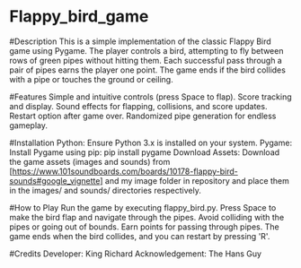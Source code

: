 # Flappy_bird_game

#Description
This is a simple implementation of the classic Flappy Bird game using Pygame. 
The player controls a bird, attempting to fly between rows of green pipes without hitting them. 
Each successful pass through a pair of pipes earns the player one point. 
The game ends if the bird collides with a pipe or touches the ground or ceiling.

#Features
Simple and intuitive controls (press Space to flap).
Score tracking and display.
Sound effects for flapping, collisions, and score updates.
Restart option after game over.
Randomized pipe generation for endless gameplay.

#Installation
Python: Ensure Python 3.x is installed on your system.
Pygame: Install Pygame using pip:
pip install pygame
Download Assets: Download the game assets (images and sounds) from [https://www.101soundboards.com/boards/10178-flappy-bird-sounds#google_vignette] and my image folder in repository and place them in the images/ and sounds/ directories respectively.

#How to Play
Run the game by executing flappy_bird.py.
Press Space to make the bird flap and navigate through the pipes.
Avoid colliding with the pipes or going out of bounds.
Earn points for passing through pipes.
The game ends when the bird collides, and you can restart by pressing 'R'.

#Credits
Developer: King Richard
Acknowledgement: The Hans Guy
